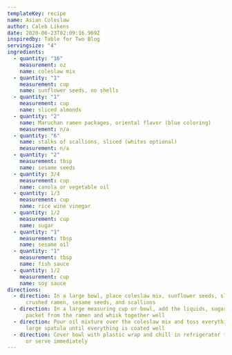 ```yaml
---
templateKey: recipe
name: Asian Coleslaw
author: Caleb Likens
date: 2020-06-23T02:09:16.969Z
inspiredby: Table for Two Blog
servingsize: "4"
ingredients:
  - quantity: "16"
    measurement: oz
    name: coleslaw mix
  - quantity: "1"
    measurement: cup
    name: sunflower seeds, no shells
  - quantity: "1"
    measurement: cup
    name: sliced almonds
  - quantity: "2"
    name: Maruchan ramen packages, oriental flavor (blue coloring)
    measurement: n/a
  - quantity: "6"
    name: stalks of scallions, sliced (whites optional)
    measurement: n/a
  - quantity: "2"
    measurement: tbsp
    name: sesame seeds
  - quantity: 3/4
    measurement: cup
    name: canola or vegetable oil
  - quantity: 1/3
    measurement: cup
    name: rice wine vinegar
  - quantity: 1/2
    measurement: cup
    name: sugar
  - quantity: "1"
    measurement: tbsp
    name: sesame oil
  - quantity: "1"
    measurement: tbsp
    name: fish sauce
  - quantity: 1/2
    measurement: cup
    name: soy sauce
directions:
  - direction: In a large bowl, place coleslaw mix, sunflower seeds, sliced almonds,
      crushed ramen, sesame seeds, and scallions
  - direction: In a large measuring cup or bowl, add the liquids, sugar, and one seasoning
      packet from the ramen and whisk together well
  - direction: Pour oil mixture over the coleslaw mix and toss everything together with a
      large spatula until everything is coated well
  - direction: Cover bowl with plastic wrap and chill in refrigerator for at least 2 hours
      or serve immediately
---
```

